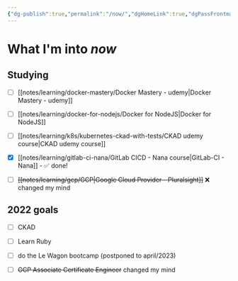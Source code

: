 ```yaml
---
{"dg-publish":true,"permalink":"/now/","dgHomeLink":true,"dgPassFrontmatter":false,"dgShowBacklinks":true,"dgShowLocalGraph":true}
---
```


# What I'm into *now*

## Studying

- [ ] [[notes/learning/docker-mastery/Docker Mastery - udemy|Docker Mastery - udemy]]
- [ ] [[notes/learning/docker-for-nodejs/Docker for NodeJS|Docker for NodeJS]]
- [ ] [[notes/learning/k8s/kubernetes-ckad-with-tests/CKAD udemy course|CKAD udemy course]]
- [x] [[notes/learning/gitlab-ci-nana/GitLab CICD - Nana course|GitLab-CI - Nana]] - ✅ done!
- [ ] ~~[[notes/learning/gcp/GCP|Google Cloud Provider - Pluralsight]]~~ ❌ changed my mind


## 2022 goals

- [ ] CKAD
- [ ] Learn Ruby
- [ ] do the Le Wagon bootcamp (postponed to april/2023)
- [ ] ~~GCP Associate Certificate Engineer~~ changed my mind

